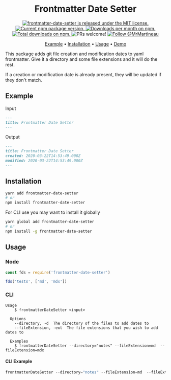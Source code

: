 <div align="center">
  <h1>Frontmatter Date Setter</h1>
  <p>
    <a
      href="https://github.com/MrMartineau/frontmatter-date-setter/blob/master/LICENSE"
    >
      <img
        src="https://img.shields.io/badge/license-MIT-blue.svg"
        alt="frontmatter-date-setter is released under the MIT license."
      />
    </a>
    <a href="https://www.npmjs.org/package/frontmatter-date-setter">
      <img
        src="https://img.shields.io/npm/v/frontmatter-date-setter.svg"
        alt="Current npm package version."
      />
    </a>
    <a
      href="https://npmcharts.com/compare/frontmatter-date-setter?minimal=true"
    >
      <img
        src="https://img.shields.io/npm/dm/frontmatter-date-setter.svg"
        alt="Downloads per month on npm."
      />
    </a>
    <a
      href="https://npmcharts.com/compare/frontmatter-date-setter?minimal=true"
    >
      <img
        src="https://img.shields.io/npm/dt/frontmatter-date-setter.svg"
        alt="Total downloads on npm."
      />
    </a>
    <img
      src="https://img.shields.io/badge/PRs-welcome-brightgreen.svg"
      alt="PRs welcome!"
    />
    <a href="https://twitter.com/intent/follow?screen_name=MrMartineau">
      <img
        src="https://img.shields.io/twitter/follow/MrMartineau.svg?label=Follow%20@MrMartineau"
        alt="Follow @MrMartineau"
      />
    </a>
  </p>
  <p>
    <a href="#example">Example</a> •
    <a href="#Installation">Installation</a> • <a href="#usage">Usage</a> •
    <a href="https://code-notes-example.netlify.com/">Demo</a>
  </p>
</div>

This package adds git file creation and modification dates to yaml frontmatter. Give it a directory and some file extensions and it will do the rest.

If a creation or modification date is already present, they will be updated if they don't match.

## Example

Input

```md
---
title: Frontmatter Date Setter
---
```

Output

```md
---
title: Frontmatter Date Setter
created: 2020-03-22T14:53:49.000Z
modified: 2020-03-22T14:53:49.000Z
---
```

## Installation

```sh
yarn add frontmatter-date-setter
# or
npm install frontmatter-date-setter
```

For CLI use you may want to install it globally

```sh
yarn global add frontmatter-date-setter
# or
npm install -g frontmatter-date-setter
```

## Usage

### Node

```js
const fds = require('frontmatter-date-setter')

fds('tests', ['md', 'mdx'])
```

### CLI

```
Usage
    $ frontmatterDateSetter <input>

  Options
    --directory, -d  The directory of the files to add dates to
    --fileExtension, -ext  The file extensions that you wish to add dates to

  Examples
    $ frontmatterDateSetter --directory="notes" --fileExtension=md  --fileExtension=mdx
```

#### CLI Example

```js
frontmatterDateSetter --directory="notes" --fileExtension=md  --fileExtension=mdx
```
